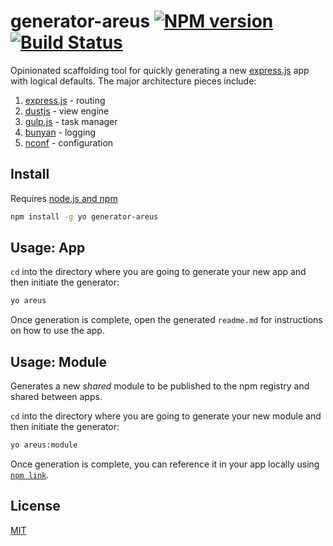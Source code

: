 # generator-areus [![NPM version][npm-image]][npm-url] [![Build Status][travis-image]][travis-url]

Opinionated scaffolding tool for quickly generating a new [express.js](http://expressjs.com/) app with logical defaults.
The major architecture pieces include:

1. [express.js](http://expressjs.com/) - routing
1. [dustjs](http://linkedin.github.io/dustjs/) - view engine
1. [gulp.js](http://gulpjs.com/) - task manager
1. [bunyan](https://github.com/trentm/node-bunyan) - logging
1. [nconf](https://github.com/flatiron/nconf) - configuration

## Install

Requires [node.js and npm](http://nodejs.org/download/)

```bash
npm install -g yo generator-areus
```

## Usage: App

`cd` into the directory where you are going to generate your new app and then initiate the generator:

```bash
yo areus
```

Once generation is complete, open the generated `readme.md` for instructions on how to use the app.

## Usage: Module

Generates a new *shared* module to be published to the npm registry and shared between apps.

`cd` into the directory where you are going to generate your new module and then initiate the generator:

```bash
yo areus:module
```

Once generation is complete, you can reference it in your app locally using [`npm link`](https://www.npmjs.org/doc/cli/npm-link.html).

## License

[MIT](http://opensource.org/licenses/MIT)

[npm-url]: https://npmjs.org/package/generator-areus
[npm-image]: http://img.shields.io/npm/v/generator-areus.svg
[travis-image]: https://travis-ci.org/areusjs/generator-areus.svg?branch=master
[travis-url]: https://travis-ci.org/areusjs/generator-areus